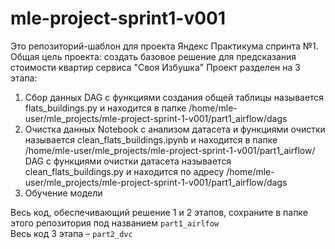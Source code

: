 # mle-project-sprint1-v001
Это репозиторий-шаблон для проекта Яндекс Практикума спринта №1.
Общая цель проекта: создать базовое решение для предсказания стоимости квартир сервиса "Своя Избушка"
Проект разделен на 3 этапа:
1. Сбор данных
    DAG с функциями создания общей таблицы называется flats_buildings.py и находится в папке /home/mle-user/mle_projects/mle-project-sprint-1-v001/part1_airflow/dags
2. Очистка данных
    Notebook c анализом датасета и функциями очистки называется clean_flats_buildings.ipynb и находится в папке /home/mle-user/mle_projects/mle-project-sprint-1-v001/part1_airflow/
    DAG с функциями очистки датасета называется clean_flats_buildings.py и находится по адресу /home/mle-user/mle_projects/mle-project-sprint-1-v001/part1_airflow/dags
3. Обучение модели

Весь код, обеспечивающий решение 1 и 2 этапов, сохраните в папке этого репозитория под названием `part1_airlfow` <br/>
Весь код 3 этапа – `part2_dvc` <br/>
